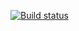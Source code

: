 [![Build status](https://ci.appveyor.com/api/projects/status/6x1i8ocd6jafoemp?svg=true)](https://ci.appveyor.com/project/VereskQA/aqahw1-2-1)